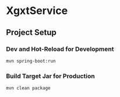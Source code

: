 # XgxtService

## Project Setup

### Dev and Hot-Reload for Development

```bash
mvn spring-boot:run
```

### Build Target Jar for Production

```bash
mvn clean package
```
